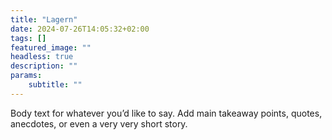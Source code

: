 ```yaml
---
title: "Lagern"
date: 2024-07-26T14:05:32+02:00
tags: []
featured_image: ""
headless: true
description: ""
params:
    subtitle: ""
---
```


Body text for whatever you’d like to say. Add main takeaway points, quotes, anecdotes, or even a very very short story. 